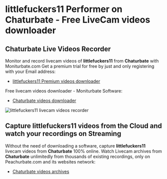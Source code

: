 # littlefuckers11 Performer on Chaturbate - Free LiveCam videos downloader

## Chaturbate Live Videos Recorder

Monitor and record livecam videos of **littlefuckers11** from **Chaturbate** with Moniturbate.com
Get a premium trial for free by just and only registering with your Email address:
* [littlefuckers11 Premium videos downloader](https://moniturbate.com/request-demo-licence-key.html)

Free livecam videos downloader - Moniturbate Software:
* [Chaturbate videos downloader](https://moniturbate.com/moniturbate-download-software.html)

![littlefuckers11 livecam videos recorder](https://peachurnet.com/templates/moniturbate-software.png)


## Capture littlefuckers11 videos from the Cloud and watch your recordings on Streaming

Without the need of downloading a software, capture **littlefuckers11** livecam videos from **Chaturbate** 100% online.
Watch Livecam archives from **Chaturbate** unlimitedly from thousands of existing recordings, only on Peachurbate.com and its websites network:
* [Chaturbate videos archives](https://peachurnet.com/)